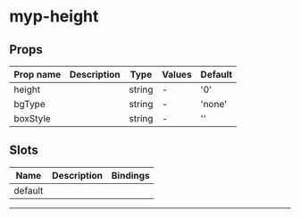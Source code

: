 # myp-height

## Props

| Prop name | Description | Type   | Values | Default |
| --------- | ----------- | ------ | ------ | ------- |
| height    |             | string | -      | '0'     |
| bgType    |             | string | -      | 'none'  |
| boxStyle  |             | string | -      | ''      |

## Slots

| Name    | Description | Bindings |
| ------- | ----------- | -------- |
| default |             |          |

---
